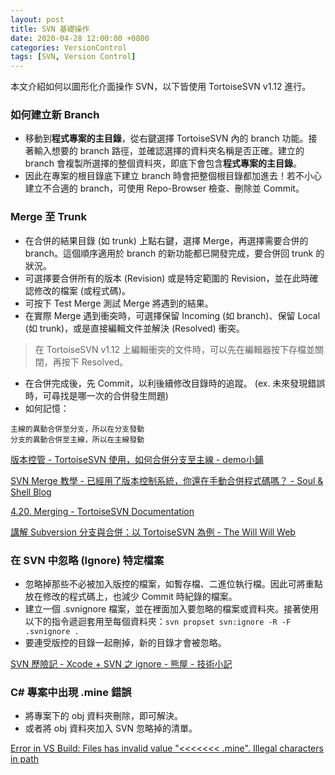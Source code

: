 ```yaml
---
layout: post
title: SVN 基礎操作
date: 2020-04-28 12:00:00 +0800
categories: VersionControl
tags: [SVN, Version Control]
--- 
```


本文介紹如何以圖形化介面操作 SVN，以下皆使用 TortoiseSVN v1.12 進行。

### 如何建立新 Branch

- 移動到**程式專案的主目錄**，從右鍵選擇 TortoiseSVN 內的 branch 功能。接著輸入想要的 branch 路徑，並確認選擇的資料夾名稱是否正確。建立的 branch 會複製所選擇的整個資料夾，即底下會包含**程式專案的主目錄**。
- 因此在專案的根目錄底下建立 branch 時會把整個根目錄都加進去！若不小心建立不合適的 branch，可使用 Repo-Browser 檢查、刪除並 Commit。

### Merge 至 Trunk

- 在合併的結果目錄 (如 trunk) 上點右鍵，選擇 Merge，再選擇需要合併的 branch。這個順序適用於 branch 的新功能都已開發完成，要合併回 trunk 的狀況。
- 可選擇要合併所有的版本 (Revision) 或是特定範圍的 Revision，並在此時確認修改的檔案 (或程式碼)。
- 可按下 Test Merge 測試 Merge 將遇到的結果。
- 在實際 Merge 遇到衝突時，可選擇保留 Incoming (如 branch)、保留 Local (如 trunk)，或是直接編輯文件並解決 (Resolved) 衝突。
> 在 TortoiseSVN v1.12 上編輯衝突的文件時，可以先在編輯器按下存檔並關閉，再按下 Resolved。
- 在合併完成後，先 Commit，以利後續修改目錄時的追蹤。 (ex. 未來發現錯誤時，可尋找是哪一次的合併發生問題)
- 如何記憶：
```
主線的異動合併至分支，所以在分支發動
分支的異動合併至主線，所以在主線發動
```

[版本控管 - TortoiseSVN 使用，如何合併分支至主線 - demo小鋪](https://demo.tc/post/%5B版本控管%5D%20tortoisesvn%20使用，如何合併分支至主線)

[SVN Merge 教學 - 已經用了版本控制系統，你還在手動合併程式碼嗎？ - Soul & Shell Blog](https://blog.toright.com/posts/3846/已經用了版本控制系統，你還在手動合併程式碼嗎.html)

[4.20. Merging - TortoiseSVN Documentation](https://documentation.help/TortoiseSVN/tsvn-dug-merge.html)

[講解 Subversion 分支與合併：以 TortoiseSVN 為例 - The Will Will Web](https://blog.miniasp.com/post/2010/01/28/Subversion-Branches-and-Merging-using-TortoiseSVN)

### 在 SVN 中忽略 (Ignore) 特定檔案

- 忽略掉那些不必被加入版控的檔案，如暫存檔、二進位執行檔。因此可將重點放在修改的程式碼上，也減少 Commit 時紀錄的檔案。
- 建立一個 .svnignore 檔案，並在裡面加入要忽略的檔案或資料夾。接著使用以下的指令遞迴套用至每個資料夾：`svn propset svn:ignore -R -F .svnignore .`
- 要連受版控的目錄一起刪掉，新的目錄才會被忽略。

[SVN 歷險記 - Xcode + SVN 之 ignore - 熊屋 - 技術小記](http://blog.kumaya.co/2014/09/26/using-svn-ignore-with-xcode/)

### C# 專案中出現 .mine 錯誤

- 將專案下的 obj 資料夾刪除，即可解決。
- 或者將 obj 資料夾加入 SVN 忽略掉的清單。

[Error in VS Build: Files has invalid value "<<<<<<< .mine". Illegal characters in path](https://social.msdn.microsoft.com/Forums/vstudio/en-US/8d761321-304b-41d0-8cb5-eac9a21efd01/error-in-vs-build-files-has-invalid-value-quotltltltltltltlt-minequot-illegal?forum=msbuild)